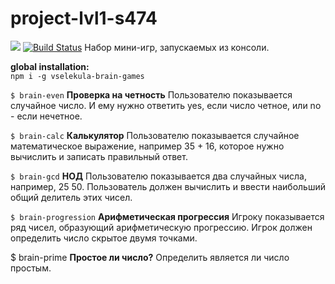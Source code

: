 # project-lvl1-s474
<a href="https://codeclimate.com/github/vselekula/project-lvl1-s450/maintainability"><img src="https://api.codeclimate.com/v1/badges/e4514afe7497bc34037e/maintainability" /></a>
[![Build Status](https://travis-ci.org/vselekula/project-lvl1-s450.svg?branch=master)](https://travis-ci.org/vselekula/project-lvl1-s450)
Набор мини-игр, запускаемых из консоли.

**global installation:**  
`npm i -g vselekula-brain-games` 

`$ brain-even`
**Проверка на четность**
Пользователю показывается случайное число. И ему нужно ответить yes, если число четное, или no - если нечетное.

`$ brain-calc`
**Калькулятор**
Пользователю показывается случайное математическое выражение, например 35 + 16, которое нужно вычислить и записать правильный ответ.

`$ brain-gcd`
**НОД**
Пользователю показывается два случайных числа, например, 25 50. Пользователь должен вычислить и ввести наибольший общий делитель этих чисел.

`$ brain-progression`
**Арифметическая прогрессия**
Игроку показывается ряд чисел, образующий арифметическую прогрессию. Игрок должен определить число скрытое двумя точками.


$ brain-prime
**Простое ли число?**
Определить является ли число простым.

